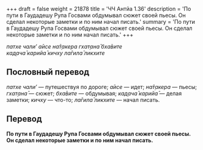 +++
draft = false
weight = 21878
title = 'ЧЧ Антйа 1.36'
description = 'По пути в Гаудадешу Рупа Госвами обдумывал сюжет своей пьесы. Он сделал некоторые заметки и по ним начал писать.'
summary = 'По пути в Гаудадешу Рупа Госвами обдумывал сюжет своей пьесы. Он сделал некоторые заметки и по ним начал писать.'
+++

_патхе чали’ а̄исе на̄т̣акера гхат̣ана̄ бха̄вите  
кад̣ача̄ карийа̄ кичху ла̄гила̄ ликхите_

## Пословный перевод

_патхе_ _чали’_ — путешествуя по дороге; _а̄исе_ — идет; _на̄т̣акера_ — пьесы; _гхат̣ана̄_ — сюжет; _бха̄вите_ — обдумывая; _кад̣ача̄_ _карийа̄_ — делая заметки; _кичху_ — что-то; _ла̄гила̄_ _ликхите_ — начал писать.

## Перевод

**По пути в Гаудадешу Рупа Госвами обдумывал сюжет своей пьесы. Он сделал некоторые заметки и по ним начал писать.**
